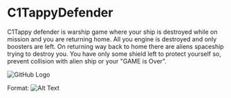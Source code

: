 # C1TappyDefender
C1Tappy defender is warship game where your ship is destroyed while on mission and you are returning home. All you engine is destroyed and only boosters are left. On returning way back to home there are aliens spaceship trying to destroy you. You have only some shield left to protect yourself so, prevent collision with alien ship or your "GAME is Over".

![GitHub Logo](/blob/master/app/src/main/res/drawable/background.jpg)


Format: ![Alt Text](url)
